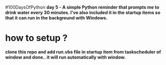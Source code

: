 #100DaysOfPython
**day 5 - A simple Python reminder that prompts me to drink water every 30 minutes. I've also included it in the startup items so that it can run in the background with Windows.**
  # how to setup ? 
  **clone this repo and add run.vbs file in startup item from taskscheduler of window and done.. it will run automatically with window.**
